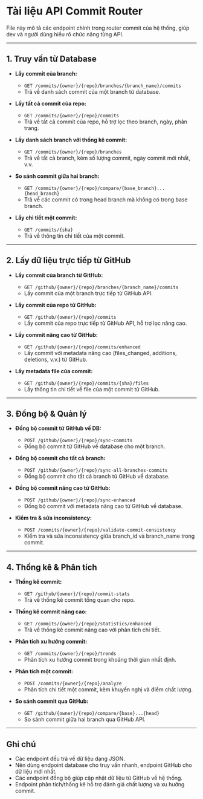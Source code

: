 # Tài liệu API Commit Router

File này mô tả các endpoint chính trong router commit của hệ thống, giúp dev và người dùng hiểu rõ chức năng từng API.

---

## 1. Truy vấn từ Database

- **Lấy commit của branch:**

  - `GET /commits/{owner}/{repo}/branches/{branch_name}/commits`
  - Trả về danh sách commit của một branch từ database.

- **Lấy tất cả commit của repo:**

  - `GET /commits/{owner}/{repo}/commits`
  - Trả về tất cả commit của repo, hỗ trợ lọc theo branch, ngày, phân trang.

- **Lấy danh sách branch với thống kê commit:**

  - `GET /commits/{owner}/{repo}/branches`
  - Trả về tất cả branch, kèm số lượng commit, ngày commit mới nhất, v.v.

- **So sánh commit giữa hai branch:**

  - `GET /commits/{owner}/{repo}/compare/{base_branch}...{head_branch}`
  - Trả về các commit có trong head branch mà không có trong base branch.

- **Lấy chi tiết một commit:**
  - `GET /commits/{sha}`
  - Trả về thông tin chi tiết của một commit.

---

## 2. Lấy dữ liệu trực tiếp từ GitHub

- **Lấy commit của branch từ GitHub:**

  - `GET /github/{owner}/{repo}/branches/{branch_name}/commits`
  - Lấy commit của một branch trực tiếp từ GitHub API.

- **Lấy commit của repo từ GitHub:**

  - `GET /github/{owner}/{repo}/commits`
  - Lấy commit của repo trực tiếp từ GitHub API, hỗ trợ lọc nâng cao.

- **Lấy commit nâng cao từ GitHub:**

  - `GET /github/{owner}/{repo}/commits/enhanced`
  - Lấy commit với metadata nâng cao (files_changed, additions, deletions, v.v.) từ GitHub.

- **Lấy metadata file của commit:**
  - `GET /github/{owner}/{repo}/commits/{sha}/files`
  - Lấy thông tin chi tiết về file của một commit từ GitHub.

---

## 3. Đồng bộ & Quản lý

- **Đồng bộ commit từ GitHub về DB:**

  - `POST /github/{owner}/{repo}/sync-commits`
  - Đồng bộ commit từ GitHub về database cho một branch.

- **Đồng bộ commit cho tất cả branch:**

  - `POST /github/{owner}/{repo}/sync-all-branches-commits`
  - Đồng bộ commit cho tất cả branch từ GitHub về database.

- **Đồng bộ commit nâng cao từ GitHub:**

  - `POST /github/{owner}/{repo}/sync-enhanced`
  - Đồng bộ commit với metadata nâng cao từ GitHub về database.

- **Kiểm tra & sửa inconsistency:**
  - `POST /commits/{owner}/{repo}/validate-commit-consistency`
  - Kiểm tra và sửa inconsistency giữa branch_id và branch_name trong commit.

---

## 4. Thống kê & Phân tích

- **Thống kê commit:**

  - `GET /github/{owner}/{repo}/commit-stats`
  - Trả về thống kê commit tổng quan cho repo.

- **Thống kê commit nâng cao:**

  - `GET /commits/{owner}/{repo}/statistics/enhanced`
  - Trả về thống kê commit nâng cao với phân tích chi tiết.

- **Phân tích xu hướng commit:**

  - `GET /commits/{owner}/{repo}/trends`
  - Phân tích xu hướng commit trong khoảng thời gian nhất định.

- **Phân tích một commit:**

  - `POST /commits/{owner}/{repo}/analyze`
  - Phân tích chi tiết một commit, kèm khuyến nghị và điểm chất lượng.

- **So sánh commit qua GitHub:**
  - `GET /github/{owner}/{repo}/compare/{base}...{head}`
  - So sánh commit giữa hai branch qua GitHub API.

---

## Ghi chú

- Các endpoint đều trả về dữ liệu dạng JSON.
- Nên dùng endpoint database cho truy vấn nhanh, endpoint GitHub cho dữ liệu mới nhất.
- Các endpoint đồng bộ giúp cập nhật dữ liệu từ GitHub về hệ thống.
- Endpoint phân tích/thống kê hỗ trợ đánh giá chất lượng và xu hướng commit.
